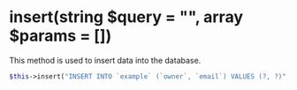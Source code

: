 # insert(string $query = "", array $params = [])
This method is used to insert data into the database.

```php
$this->insert("INSERT INTO `example` (`owner`, `email`) VALUES (?, ?)", ["email@domain.com","email@domain.com"]);
```
